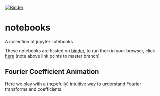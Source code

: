 [![Binder](https://mybinder.org/badge_logo.svg)](https://mybinder.org/v2/gh/lewis1286/notebooks/master)

# notebooks
A collection of jupyter notebooks

These notebooks are hosted on [binder](https://mybinder.org/), to run them in
your browser, click [here](https://mybinder.org/v2/gh/lewis1286/notebooks/master)
(note above link points to master branch)


## Fourier Coefficient Animation
Here we play with a (hopefully) intuitive way to understand Fourier transforms
and coefficients.


